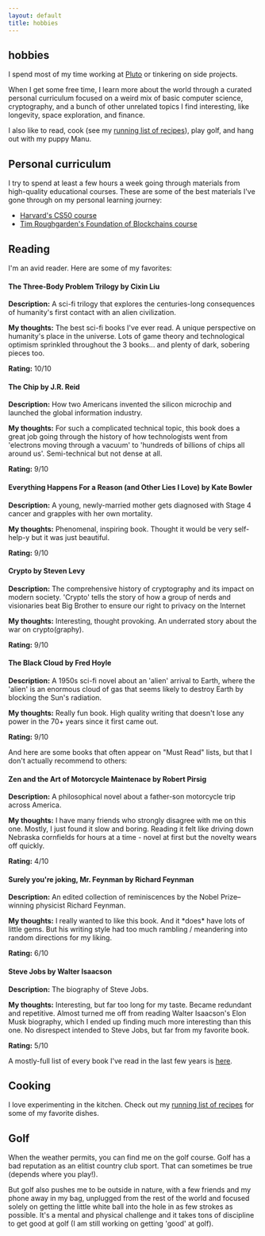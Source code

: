 ```yaml
---
layout: default
title: hobbies
---
```


<h2>hobbies</h2>

<div class="page-intro">
    <p>I spend most of my time working at <a href="https://pluto.xyz/">Pluto</a> or tinkering on side projects.</p>
    <p>When I get some free time, I learn more about the world through a curated personal curriculum focused on a weird mix of basic computer science, cryptography, and a bunch of other unrelated topics I find interesting, like longevity, space exploration, and finance.</p>
    <p>I also like to read, cook (see my <a href="https://faint-smile-2e4.notion.site/Recipes-08b512690f054e58a760e17305632620">running list of recipes</a>), play golf, and hang out with my puppy Manu.</p>
</div>

## Personal curriculum

I try to spend at least a few hours a week going through materials from high-quality educational courses. These are some of the best materials I've gone through on my personal learning journey:

- [Harvard's CS50 course](https://www.youtube.com/watch?v=LfaMVlDaQ24&t=2649s)
- [Tim Roughgarden's Foundation of Blockchains course](https://www.youtube.com/watch?v=KNJGPI0fuFA&list=PLEGCF-WLh2RLOHv_xUGLqRts_9JxrckiA)

## Reading

I'm an avid reader. Here are some of my favorites:

<div class="book-list">
  <div class="book-item">
    <h4>The Three-Body Problem Trilogy by Cixin Liu</h4>
    <p><strong>Description:</strong> A sci-fi trilogy that explores the centuries-long consequences of humanity's first contact with an alien civilization.</p>
    <p><strong>My thoughts:</strong> The best sci-fi books I've ever read. A unique perspective on humanity's place in the universe. Lots of game theory and technological optimism sprinkled throughout the 3 books... and plenty of dark, sobering pieces too.</p>
    <p><strong>Rating:</strong> 10/10</p>
  </div>

  <div class="book-item">
    <h4>The Chip by J.R. Reid</h4>
    <p><strong>Description:</strong> How two Americans invented the silicon microchip and launched the global information industry.</p>
    <p><strong>My thoughts:</strong> For such a complicated technical topic, this book does a great job going through the history of how technologists went from 'electrons moving through a vacuum' to 'hundreds of billions of chips all around us'. Semi-technical but not dense at all.</p>
    <p><strong>Rating:</strong> 9/10</p>
  </div>

  <div class="book-item">
    <h4>Everything Happens For a Reason (and Other Lies I Love) by Kate Bowler</h4>
    <p><strong>Description:</strong> A young, newly-married mother gets diagnosed with Stage 4 cancer and grapples with her own mortality.</p>
    <p><strong>My thoughts:</strong> Phenomenal, inspiring book. Thought it would be very self-help-y but it was just beautiful.</p>
    <p><strong>Rating:</strong> 9/10</p>
  </div>

  <div class="book-item">
    <h4>Crypto by Steven Levy</h4>
    <p><strong>Description:</strong> The comprehensive history of cryptography and its impact on modern society. 'Crypto' tells the story of how a group of nerds and visionaries beat Big Brother to ensure our right to privacy on the Internet</p>
    <p><strong>My thoughts:</strong> Interesting, thought provoking. An underrated story about the war on crypto(graphy).</p>
    <p><strong>Rating:</strong> 9/10</p>
  </div>

   <div class="book-item">
    <h4>The Black Cloud by Fred Hoyle</h4>
    <p><strong>Description:</strong> A 1950s sci-fi novel about an 'alien' arrival to Earth, where the 'alien' is an enormous cloud of gas that seems likely to destroy Earth by blocking the Sun's radiation.</p>
    <p><strong>My thoughts:</strong> Really fun book. High quality writing that doesn't lose any power in the 70+ years since it first came out.</p>
    <p><strong>Rating:</strong> 9/10</p>
  </div>


</div>

And here are some books that often appear on "Must Read" lists, but that I don't actually recommend to others:

  <div class="book-list overrated">
  <div class="book-item">
    <h4>Zen and the Art of Motorcycle Maintenace by Robert Pirsig</h4>
    <p><strong>Description:</strong> A philosophical novel about a father-son motorcycle trip across America. </p>
    <p><strong>My thoughts:</strong> I have many friends who strongly disagree with me on this one. Mostly, I just found it slow and boring. Reading it felt like driving down Nebraska cornfields for hours at a time - novel at first but the novelty wears off quickly.</p>
    <p><strong>Rating:</strong> 4/10</p>
  </div>

  <div class="book-item">
    <h4>Surely you're joking, Mr. Feynman by Richard Feynman</h4>
    <p><strong>Description:</strong> An edited collection of reminiscences by the Nobel Prize–winning physicist Richard Feynman. </p>
    <p><strong>My thoughts:</strong> I really wanted to like this book. And it *does* have lots of little gems. But his writing style had too much rambling / meandering into random directions for my liking.</p>
    <p><strong>Rating:</strong> 6/10</p>
  </div>

  <div class="book-item">
    <h4>Steve Jobs by Walter Isaacson</h4>
    <p><strong>Description:</strong> The biography of Steve Jobs.</p>
    <p><strong>My thoughts:</strong> Interesting, but far too long for my taste. Became redundant and repetitive. Almost turned me off from reading Walter Isaacson's Elon Musk biography, which I ended up finding much more interesting than this one. No disrespect intended to Steve Jobs, but far from my favorite book.</p>
    <p><strong>Rating:</strong> 5/10</p>
  </div>

</div>

A mostly-full list of every book I've read in the last few years is [here](https://faint-smile-2e4.notion.site/Books-2017d1aa577c403ca79ba0914342fa90?pvs=4).


## Cooking

I love experimenting in the kitchen. Check out my [running list of recipes](https://faint-smile-2e4.notion.site/Recipes-08b512690f054e58a760e17305632620) for some of my favorite dishes.

## Golf

When the weather permits, you can find me on the golf course. Golf has a bad reputation as an elitist country club sport. That can sometimes be true (depends where you play!). 

But golf also pushes me to be outside in nature, with a few friends and my phone away in my bag, unplugged from the rest of the world and focused solely on getting the little white ball into the hole in as few strokes as possible. It's a mental and physical challenge and it takes tons of discipline to get good at golf (I am still working on getting 'good' at golf). 